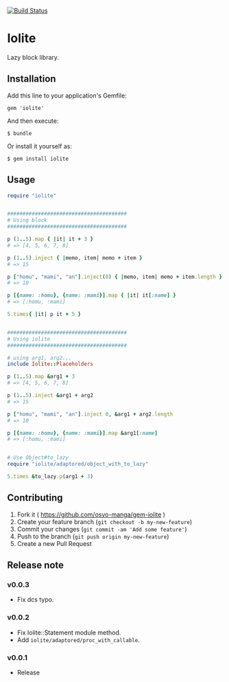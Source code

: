 [![Build Status](https://travis-ci.org/osyo-manga/gem-iolite.svg?branch=master)](https://travis-ci.org/osyo-manga/gem-iolite)

# Iolite

Lazy block library.

## Installation

Add this line to your application's Gemfile:

    gem 'iolite'

And then execute:

    $ bundle

Or install it yourself as:

    $ gem install iolite

## Usage


```ruby
require "iolite"


#######################################
# Using block
#######################################

p (1..5).map { |it| it + 3 }
# => [4, 5, 6, 7, 8]

p (1..5).inject { |memo, item| memo + item }
# => 15

p ["homu", "mami", "an"].inject(0) { |memo, item| memo + item.length }
# => 10

p [{name: :homu}, {name: :mami}].map { |it| it[:name] }
# => [:homu, :mami]

5.times{ |it| p it + 5 }


#######################################
# Using iolite
#######################################

# using arg1, arg2...
include Iolite::Placeholders

p (1..5).map &arg1 + 3
# => [4, 5, 6, 7, 8]

p (1..5).inject &arg1 + arg2
# => 15

p ["homu", "mami", "an"].inject 0, &arg1 + arg2.length
# => 10

p [{name: :homu}, {name: :mami}].map &arg1[:name]
# => [:homu, :mami]


# Use Object#to_lazy
require "iolite/adaptored/object_with_to_lazy"

5.times &to_lazy.p(arg1 + 3)
```

## Contributing

1. Fork it ( https://github.com/osyo-manga/gem-iolite )
2. Create your feature branch (`git checkout -b my-new-feature`)
3. Commit your changes (`git commit -am 'Add some feature'`)
4. Push to the branch (`git push origin my-new-feature`)
5. Create a new Pull Request

## Release note

### v0.0.3

* Fix dcs typo.

### v0.0.2

* Fix Iolite::Statement module method.
* Add `iolite/adaptored/proc_with_callable`.

### v0.0.1

* Release


